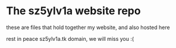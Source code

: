 # The sz5ylv1a website repo
these are files that hold together my website, and also hosted here


rest in peace sz5ylv1a.tk domain, we will miss you :(
